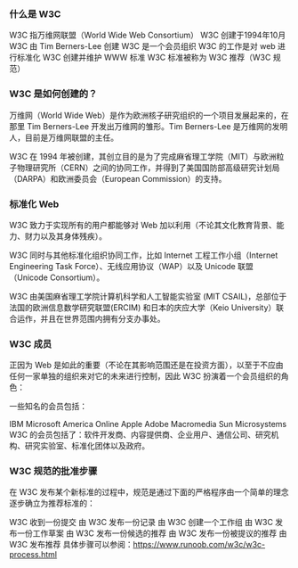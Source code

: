 ### 什么是 W3C
W3C 指万维网联盟（World Wide Web Consortium）
W3C 创建于1994年10月
W3C 由 Tim Berners-Lee 创建
W3C 是一个会员组织
W3C 的工作是对 web 进行标准化
W3C 创建并维护 WWW 标准
W3C 标准被称为 W3C 推荐（W3C 规范）

### W3C 是如何创建的？

万维网（World Wide Web）是作为欧洲核子研究组织的一个项目发展起来的，在那里 Tim Berners-Lee 开发出万维网的雏形。Tim Berners-Lee 是万维网的发明人，目前是万维网联盟的主任。

W3C 在 1994 年被创建，其创立目的是为了完成麻省理工学院（MIT）与欧洲粒子物理研究所（CERN）之间的协同工作，并得到了美国国防部高级研究计划局（DARPA）和欧洲委员会（European Commission）的支持。

### 标准化 Web
W3C 致力于实现所有的用户都能够对 Web 加以利用（不论其文化教育背景、能力、财力以及其身体残疾）。

W3C 同时与其他标准化组织协同工作，比如 Internet 工程工作小组（Internet Engineering Task Force）、无线应用协议（WAP）以及 Unicode 联盟（Unicode Consortium）。

W3C 由美国麻省理工学院计算机科学和人工智能实验室 (MIT CSAIL)，总部位于法国的欧洲信息数学研究联盟(ERCIM) 和日本的庆应大学（Keio University）联合运作，并且在世界范围内拥有分支办事处。

### W3C 成员
正因为 Web 是如此的重要（不论在其影响范围还是在投资方面），以至于不应由任何一家单独的组织来对它的未来进行控制，因此 W3C 扮演着一个会员组织的角色：

一些知名的会员包括：

IBM
Microsoft
America Online
Apple
Adobe
Macromedia
Sun Microsystems
W3C 的会员包括了：软件开发商、内容提供商、企业用户、通信公司、研究机构、研究实验室、标准化团体以及政府。

### W3C 规范的批准步骤
在 W3C 发布某个新标准的过程中，规范是通过下面的严格程序由一个简单的理念逐步确立为推荐标准的：

W3C 收到一份提交
由 W3C 发布一份记录
由 W3C 创建一个工作组
由 W3C 发布一份工作草案
由 W3C 发布一份候选的推荐
由 W3C 发布一份被提议的推荐
由 W3C 发布推荐
具体步骤可以参阅：https://www.runoob.com/w3c/w3c-process.html